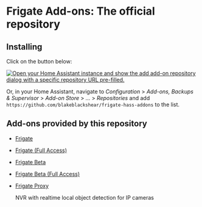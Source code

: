 # Frigate Add-ons: The official repository

## Installing

Click on the button below:

[![Open your Home Assistant instance and show the add add-on repository dialog with a specific repository URL pre-filled.](https://my.home-assistant.io/badges/supervisor_add_addon_repository.svg)](https://my.home-assistant.io/redirect/supervisor_add_addon_repository/?repository_url=https%3A%2F%2Fgithub.com%2Fblakeblackshear%2Ffrigate-hass-addons)

Or, in your Home Assistant, navigate to _Configuration_ > _Add-ons, Backups & Supervisor_ > _Add-on Store_ > _..._ > _Repositories_ and add `https://github.com/blakeblackshear/frigate-hass-addons` to the list.

## Add-ons provided by this repository
- [Frigate](frigate/README.md)
- [Frigate (Full Access)](frigate_fa/README.md)
- [Frigate Beta](frigate_beta/README.md)
- [Frigate Beta (Full Access)](frigate_fa_beta/README.md)
- [Frigate Proxy](frigate_proxy/README.md)

  NVR with realtime local object detection for IP cameras
